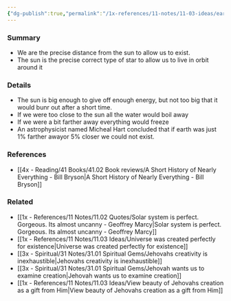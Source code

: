 ```yaml
---
{"dg-publish":true,"permalink":"/1x-references/11-notes/11-03-ideas/earth-is-the-precise-correct-distance-from-the-sun/","title":"Earth is the precise correct distance from the sun","created":"2023-08-29T17:30:23.647+03:00","updated":"2024-02-14T20:18:33.126+03:00"}
---
```



### Summary
- We are the precise distance from the sun to allow us to exist.
- The sun is the precise correct type of star to allow us to live in orbit around it

### Details
- The sun is big enough to give off enough energy, but not too big that it would bunr out after a short time.
- If we were too close to the sun all the water would boil away
- If we were a bit farther away everything would freeze
- An astrophysicist named Micheal Hart concluded that if earth was just 1% farther awayor 5% closer we could not exist.

### References
- [[4x - Reading/41 Books/41.02 Book reviews/A Short History of Nearly Everything - Bill Bryson\|A Short History of Nearly Everything - Bill Bryson]]

### Related
- [[1x - References/11 Notes/11.02 Quotes/Solar system is perfect. Gorgeous. Its almost uncanny - Geoffrey Marcy\|Solar system is perfect. Gorgeous. Its almost uncanny - Geoffrey Marcy]]
- [[1x - References/11 Notes/11.03 Ideas/Universe was created perfectly for existence\|Universe was created perfectly for existence]]
- [[3x - Spiritual/31 Notes/31.01 Spiritual Gems/Jehovahs creativity is inexhaustible\|Jehovahs creativity is inexhaustible]]
- [[3x - Spiritual/31 Notes/31.01 Spiritual Gems/Jehovah wants us to examine creation\|Jehovah wants us to examine creation]]
- [[1x - References/11 Notes/11.03 Ideas/View beauty of Jehovahs creation as a gift from Him\|View beauty of Jehovahs creation as a gift from Him]]